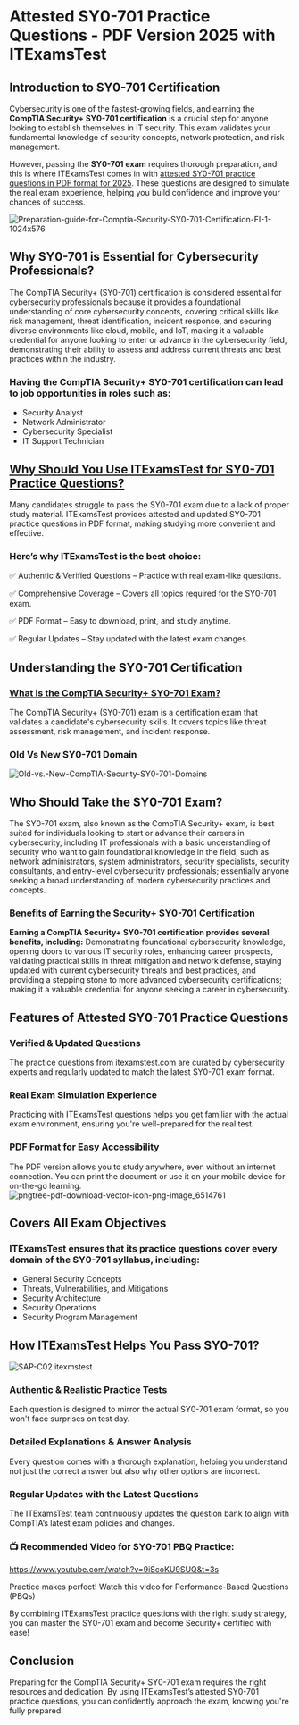 # Attested SY0-701 Practice Questions - PDF Version 2025 with ITExamsTest

## Introduction to SY0-701 Certification
Cybersecurity is one of the fastest-growing fields, and earning the **CompTIA Security+ SY0-701 certification** is a crucial step for anyone looking to establish themselves in IT security. This exam validates your fundamental knowledge of security concepts, network protection, and risk management.

However, passing the **SY0-701 exam** requires thorough preparation, and this is where ITExamsTest comes in with [attested SY0-701 practice questions in PDF format for 2025](https://www.itexamstest.com/comptia/sy0-701-dumps.html). These questions are designed to simulate the real exam experience, helping you build confidence and improve your chances of success.

![Preparation-guide-for-Comptia-Security-SY0-701-Certification-FI-1-1024x576](https://github.com/user-attachments/assets/c4275c69-3af6-4244-9086-b7320d16b698)


## Why SY0-701 is Essential for Cybersecurity Professionals?
The CompTIA Security+ (SY0-701) certification is considered essential for cybersecurity professionals because it provides a foundational understanding of core cybersecurity concepts, covering critical skills like risk management, threat identification, incident response, and securing diverse environments like cloud, mobile, and IoT, making it a valuable credential for anyone looking to enter or advance in the cybersecurity field, demonstrating their ability to assess and address current threats and best practices within the industry.

### Having the CompTIA Security+ SY0-701 certification can lead to job opportunities in roles such as:

* Security Analyst
* Network Administrator
* Cybersecurity Specialist
* IT Support Technician

## [Why Should You Use ITExamsTest for SY0-701 Practice Questions?](https://qr.ae/pYDN0I)
Many candidates struggle to pass the SY0-701 exam due to a lack of proper study material. ITExamsTest provides attested and updated SY0-701 practice questions in PDF format, making studying more convenient and effective. 

### Here’s why ITExamsTest is the best choice:

✅ Authentic & Verified Questions – Practice with real exam-like questions.

✅ Comprehensive Coverage – Covers all topics required for the SY0-701 exam.

✅ PDF Format – Easy to download, print, and study anytime.

✅ Regular Updates – Stay updated with the latest exam changes.

## Understanding the SY0-701 Certification

### [What is the CompTIA Security+ SY0-701 Exam?](https://www.infosectrain.com/blog/what-is-new-in-comptia-security-sy0-701/)
The CompTIA Security+ (SY0-701) exam is a certification exam that validates a candidate's cybersecurity skills. It covers topics like threat assessment, risk management, and incident response. 
 

### Old Vs New SY0-701 Domain

![Old-vs.-New-CompTIA-Security-SY0-701-Domains](https://hackmd.io/_uploads/HkHwRf1o1l.jpg)

## Who Should Take the SY0-701 Exam?
The SY0-701 exam, also known as the CompTIA Security+ exam, is best suited for individuals looking to start or advance their careers in cybersecurity, including IT professionals with a basic understanding of security who want to gain foundational knowledge in the field, such as network administrators, system administrators, security specialists, security consultants, and entry-level cybersecurity professionals; essentially anyone seeking a broad understanding of modern cybersecurity practices and concepts.

### Benefits of Earning the Security+ SY0-701 Certification
**Earning a CompTIA Security+ SY0-701 certification provides several benefits, including:** 
Demonstrating foundational cybersecurity knowledge, opening doors to various IT security roles, enhancing career prospects, validating practical skills in threat mitigation and network defense, staying updated with current cybersecurity threats and best practices, and providing a stepping stone to more advanced cybersecurity certifications; making it a valuable credential for anyone seeking a career in cybersecurity. 

## Features of Attested SY0-701 Practice Questions

### Verified & Updated Questions
The practice questions from itexamstest.com are curated by cybersecurity experts and regularly updated to match the latest SY0-701 exam format.

### Real Exam Simulation Experience
Practicing with ITExamsTest questions helps you get familiar with the actual exam environment, ensuring you're well-prepared for the real test.

### PDF Format for Easy Accessibility
The PDF version allows you to study anywhere, even without an internet connection. You can print the document or use it on your mobile device for on-the-go learning.
![pngtree-pdf-download-vector-icon-png-image_6514761](https://github.com/user-attachments/assets/791a7376-5578-4190-8c29-37f833a764a0)


## Covers All Exam Objectives

### ITExamsTest ensures that its practice questions cover every domain of the SY0-701 syllabus, including:
* General Security Concepts
* Threats, Vulnerabilities, and Mitigations
* Security Architecture
* Security Operations
* Security Program Management

## How ITExamsTest Helps You Pass SY0-701?
![SAP-C02 itexmstest](https://github.com/user-attachments/assets/03d08add-ec4b-4cc3-8987-c69fdd122eb8)

### Authentic & Realistic Practice Tests
Each question is designed to mirror the actual SY0-701 exam format, so you won't face surprises on test day.

### Detailed Explanations & Answer Analysis
Every question comes with a thorough explanation, helping you understand not just the correct answer but also why other options are incorrect.

### Regular Updates with the Latest Questions
The ITExamsTest team continuously updates the question bank to align with CompTIA’s latest exam policies and changes.

### 📺 Recommended Video for SY0-701 PBQ Practice:
https://www.youtube.com/watch?v=9iScoKU9SUQ&t=3s

Practice makes perfect! Watch this video for Performance-Based Questions (PBQs)

By combining ITExamsTest practice questions with the right study strategy, you can master the SY0-701 exam and become Security+ certified with ease!

## Conclusion
Preparing for the CompTIA Security+ SY0-701 exam requires the right resources and dedication. By using ITExamsTest’s attested SY0-701 practice questions, you can confidently approach the exam, knowing you're fully prepared.
